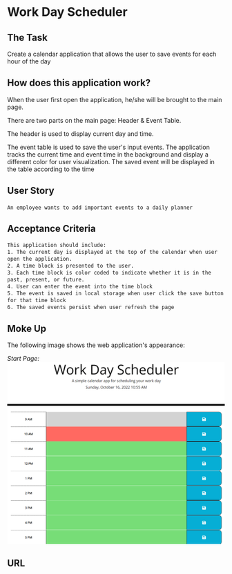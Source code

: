# Work Day Scheduler

## The Task
Create a calendar application that allows the user to save events for each hour of the day


## How does this application work?
When the user first open the application, he/she will be brought to the main page. 

There are two parts on the main page: Header & Event Table.

The header is used to display current day and time. 

The event table is used to save the user's input events. The application tracks the current time and event time in
the background and display a different color for user visualization. The saved event will be displayed in the 
table according to the time
 
## User Story

```
An employee wants to add important events to a daily planner
```

## Acceptance Criteria

```
This application should include:
1. The current day is displayed at the top of the calendar when user open the application.
2. A time block is presented to the user.
3. Each time block is color coded to indicate whether it is in the past, present, or future.
4. User can enter the event into the time block
5. The event is saved in local storage when user click the save button for that time block
6. The saved events persist when user refresh the page
```

## Moke Up

The following image shows the web application's appearance:

*Start Page:*
![Work Day Scheduler.](./assets/image/Work_Day_Scheduler.png)


## URL
